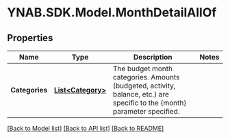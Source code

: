 # YNAB.SDK.Model.MonthDetailAllOf

## Properties

Name | Type | Description | Notes
------------ | ------------- | ------------- | -------------
**Categories** | [**List&lt;Category&gt;**](Category.md) | The budget month categories.  Amounts (budgeted, activity, balance, etc.) are specific to the {month} parameter specified. | 

[[Back to Model list]](../README.md#documentation-for-models) [[Back to API list]](../README.md#documentation-for-api-endpoints) [[Back to README]](../README.md)

